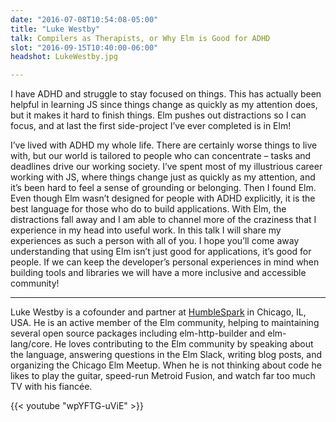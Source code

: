 ```yaml
---
date: "2016-07-08T10:54:08-05:00"
title: "Luke Westby"
talk: Compilers as Therapists, or Why Elm is Good for ADHD
slot: "2016-09-15T10:40:00-06:00"
headshot: LukeWestby.jpg

---
```


I have ADHD and struggle to stay focused on things. This has actually been
helpful in learning JS since things change as quickly as my attention does, but
it makes it hard to finish things. Elm pushes out distractions so I can focus,
and at last the first side-project I’ve ever completed is in Elm!

<!--more-->

I’ve lived with ADHD my whole life. There are certainly worse things to live
with, but our world is tailored to people who can concentrate – tasks and
deadlines drive our working society. I’ve spent most of my illustrious career
working with JS, where things change just as quickly as my attention, and it’s
been hard to feel a sense of grounding or belonging. Then I found Elm. Even
though Elm wasn’t designed for people with ADHD explicitly, it is the best
language for those who do to build applications. With Elm, the distractions fall
away and I am able to channel more of the craziness that I experience in my head
into useful work. In this talk I will share my experiences as such a person with
all of you. I hope you’ll come away understanding that using Elm isn’t just good
for applications, it’s good for people. If we can keep the developer’s personal
experiences in mind when building tools and libraries we will have a more
inclusive and accessible community!

---

Luke Westby is a cofounder and partner at
[HumbleSpark](https://www.humblespark.com/) in Chicago, IL, USA. He is an
active member of the Elm community, helping to maintaining several open source
packages including elm-http-builder and elm-lang/core. He loves contributing to
the Elm community by speaking about the language, answering questions in the
Elm Slack, writing blog posts, and organizing the Chicago Elm Meetup. When he
is not thinking about code he likes to play the guitar, speed-run Metroid
Fusion, and watch far too much TV with his fiancée.

{{< youtube "wpYFTG-uViE" >}}
